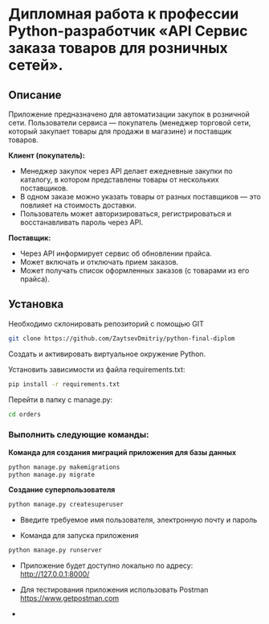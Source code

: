 # Дипломная работа к профессии Python-разработчик «API Сервис заказа товаров для розничных сетей».

## Описание

Приложение предназначено для автоматизации закупок в розничной сети. Пользователи сервиса — покупатель (менеджер торговой сети, который закупает товары для продажи в магазине) и поставщик товаров.

**Клиент (покупатель):**

- Менеджер закупок через API делает ежедневные закупки по каталогу, в котором
  представлены товары от нескольких поставщиков.
- В одном заказе можно указать товары от разных поставщиков — это
  повлияет на стоимость доставки.
- Пользователь может авторизироваться, регистрироваться и восстанавливать пароль через API.
    
**Поставщик:**

- Через API информирует сервис об обновлении прайса.
- Может включать и отключать прием заказов.
- Может получать список оформленных заказов (с товарами из его прайса).


## Установка

Необходимо склонировать репозиторий с помощью GIT
```bash
git clone https://github.com/ZaytsevDmitriy/python-final-diplom
```
Создать и активировать виртуальное окружение Python.

Установить зависимости из файла requirements.txt:
```bash
pip install -r requirements.txt
```
Перейти в папку с manage.py:
```bash
cd orders
```
### Выполнить следующие команды:
**Команда для создания миграций приложения для базы данных**
```bash
python manage.py makemigrations
python manage.py migrate
```

**Создание суперпользователя**
```bash
python manage.py createsuperuser
```
* Введите требуемое имя пользователя, электронную почту и пароль

* Команда для запуска приложения
```bash
python manage.py runserver
```
* Приложение будет доступно локально по адресу: http://127.0.0.1:8000/

* Для тестирования приложения использовать Postman https://www.getpostman.com
* 
